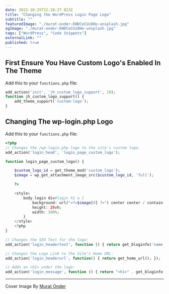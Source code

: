 ```yaml
---
date: 2022-10-25T22:28:27.823Z
title: "Changing the WordPress Login Page Logo" 
subtitle: ""
featuredImage: "./murat-onder-EWDCeCUz8Ho-unsplash.jpg"
ogImage: "./murat-onder-EWDCeCUz8Ho-unsplash.jpg"
tags: ["WordPress", "Code Snippets"]
externalLink: ""
published: true
---
```


## First Ensure You Have Custom Logo's Enabled In The Theme

Add this to your `functions.php` file:

```php
add_action('init', 'jh_custom_logo_support', 10);
function jh_custom_logo_support() {
    add_theme_support('custom-logo');
}
```

## Changing The wp-login.php Logo

Add this to your `functions.php` file:

```php
<?php
// Changes the /wp-login.php logo to the site's custom logo.
add_action('login_head', 'login_page_custom_logo');

function login_page_custom_logo() {

    $custom_logo_id = get_theme_mod('custom_logo');
    $image = wp_get_attachment_image_src($custom_logo_id, 'full');

    ?>

    <style>
        body.login div#login h1 a {
            background: url("<?=$image[0] ?>") center center / contain no-repeat;
            height: 25vh;
            width: 100%;
        }
    </style>
    <?php
}

// Changes the SEO Text for the logo:
add_action('login_headertext', function () { return get_bloginfo('name') . " Login"; });

// Changes the Logo Link to the Site's Home URL:
add_action('login_headerurl', function() { return get_home_url(); });

// Adds an <h1> under the logo:
add_action('login_message', function () { return "<h1>" . get_bloginfo('name') . " Login</h1>"; });
```

---

Cover Image By <a href="https://unsplash.com/@muratodr?utm_source=unsplash&utm_medium=referral&utm_content=creditCopyText">Murat Onder</a>
  